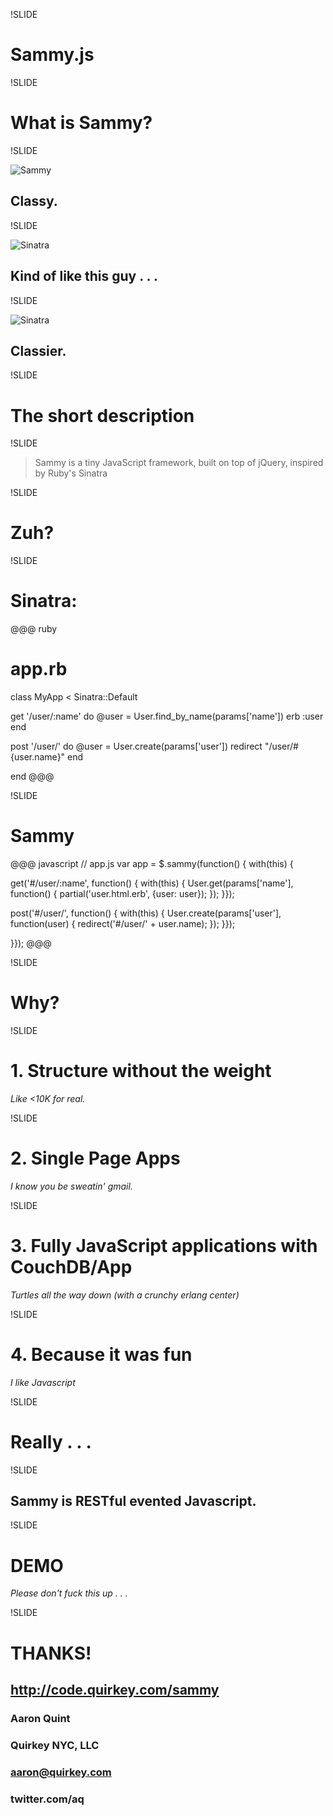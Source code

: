 !SLIDE

# Sammy.js

!SLIDE

# What is Sammy?

!SLIDE

![Sammy](images/sammy2.jpg)

## Classy.

!SLIDE

![Sinatra](images/sinatra.jpg)

## Kind of like this guy . . .

!SLIDE

![Sinatra](images/sammy1.jpg)

## Classier.

!SLIDE

# The short description

!SLIDE

> Sammy is a tiny JavaScript framework, built on top of jQuery, inspired by Ruby's Sinatra

!SLIDE

# Zuh?

!SLIDE

# Sinatra:

@@@ ruby
# app.rb
class MyApp < Sinatra::Default
  
  get '/user/:name' do
    @user = User.find_by_name(params['name'])
    erb :user
  end
  
  post '/user/' do
    @user = User.create(params['user'])
    redirect "/user/#{user.name}"
  end
  
end
@@@

!SLIDE

# Sammy

@@@ javascript
// app.js
var app = $.sammy(function() { with(this) {

  get('#/user/:name', function() { with(this) {
    User.get(params['name'], function() {
      partial('user.html.erb', {user: user});
    });
  }});
  
  post('#/user/', function() { with(this) {
    User.create(params['user'], function(user) {
      redirect('#/user/' + user.name);
    });
  }});
  
}});
@@@

!SLIDE

# Why?

!SLIDE

# 1. Structure without the weight

_Like &lt;10K for real._

!SLIDE

# 2. Single Page Apps

_I know you be sweatin' gmail._

!SLIDE

# 3. Fully JavaScript applications with CouchDB/App

_Turtles all the way down (with a crunchy erlang center)_

!SLIDE

# 4. Because it was fun

_I like Javascript_

!SLIDE

# Really . . .

!SLIDE

## Sammy is RESTful evented Javascript.

!SLIDE

# DEMO 

_Please don't fuck this up . . ._

!SLIDE

# THANKS!

## http://code.quirkey.com/sammy

### Aaron Quint
### Quirkey NYC, LLC
### aaron@quirkey.com
### twitter.com/aq